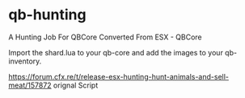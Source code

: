 # qb-hunting
A Hunting Job For QBCore Converted From ESX - QBCore


Import the shard.lua to your qb-core and add the images to your qb-inventory.

https://forum.cfx.re/t/release-esx-hunting-hunt-animals-and-sell-meat/157872
orignal Script
